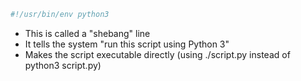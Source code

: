 ```py
#!/usr/bin/env python3
```

- This is called a "shebang" line
- It tells the system "run this script using Python 3"
- Makes the script executable directly (using ./script.py instead of python3 script.py)